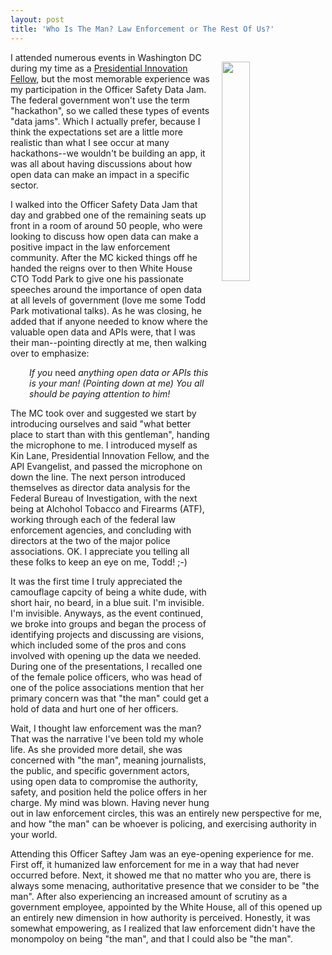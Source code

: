 ```yaml
---
layout: post
title: 'Who Is The Man? Law Enforcement or The Rest Of Us?'
---
```

<p><img style="padding: 15px;" src="http://kinlane-productions.s3.amazonaws.com/api_evangelist_site/blog/kin_lane_the_man.jpeg" alt="" width="30%" align="right" /></p>
<p>I attended numerous events in Washington DC during my time as a <a href="https://presidentialinnovationfellows.gov/fellows">Presidential Innovation Fellow</a>, but the most memorable experience&nbsp;was my participation in the Officer Safety Data Jam. The federal government won't use the term "hackathon", so we called these types of events "data jams". Which I actually prefer, because I think the expectations set are a little more realistic than what I see occur at many hackathons--we wouldn't be building an app, it was all about having discussions about how open data can make an impact in a specific sector.</p>
<p>I walked into the Officer Safety Data Jam that day and grabbed one of the remaining seats up front in a room of around 50 people, who were looking to discuss how open data can make a positive impact in the law enforcement community. After the MC kicked things off he handed the reigns&nbsp;over to then White&nbsp;House CTO Todd Park to give one his passionate speeches&nbsp;around the importance of open data at all levels of government (love me some Todd Park motivational talks). As he was closing, he added that if anyone needed to know where the valuable open data and APIs were, that I was their man--pointing directly at me, then walking over to emphasize:</p>
<p style="padding-left: 30px;"><em>If you </em>need<em> anything open data or APIs this is your man! (Pointing down at me) You all should be paying attention to him!</em></p>
<p>The MC took over&nbsp;and suggested we start by introducing ourselves and said "what better place to start than with this gentleman", handing the microphone to me. I introduced myself as Kin Lane, Presidential Innovation Fellow, and the API Evangelist, and passed the microphone on down the line. The next person introduced themselves as director data analysis for the Federal Bureau of Investigation, with the next being at Alchohol Tobacco and Firearms (ATF), working through each of the federal law enforcement agencies, and concluding with directors at the two of the major police associations. OK. I appreciate you telling all these folks to keep an eye on me, Todd! ;-)</p>
<p>It was the first time I truly appreciated the camouflage capcity of being a white dude, with short hair, no beard, in a blue suit. I'm invisible. I'm invisible. Anyways, as the event continued, we broke into groups and began the process of identifying projects and discussing are visions, which included some of the pros and cons involved with opening up the data we needed. During one of the presentations, I recalled one of the female police officers, who was head of one of the police associations mention that her primary concern was that "the man" could get a hold of data and hurt one of her officers.</p>
<p>Wait, I thought law enforcement was the man? That was the narrative I've been told my whole life. As she provided more detail, she was concerned with "the man", meaning journalists, the public, and specific government actors, using open data to compromise the authority, safety, and position held the police offers in her charge. My mind was blown. Having never hung out in law enforcement circles, this was an entirely new perspective for me, and how "the man" can be whoever is policing, and exercising authority in your world.</p>
<p>Attending this Officer Saftey Jam was an eye-opening experience for me. First off, it humanized law enforcement for me in a way that had never occurred before. Next, it showed me that no matter who you are, there is always some menacing, authoritative presence that we consider to be "the man". After also experiencing an increased amount of scrutiny as a government employee, appointed by the White House, all of this opened up an entirely new dimension in how authority is perceived. Honestly, it was somewhat empowering, as I realized that law enforcement didn't have the monompoloy on being "the man", and that I could also be "the man".&nbsp;</p>